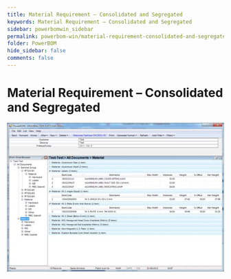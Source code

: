 ```yaml
---
title: Material Requirement – Consolidated and Segregated
keywords: Material Requirement – Consolidated and Segregated
sidebar: powerbomwin_sidebar
permalink: powerbom-win/material-requirement-consolidated-and-segregated.html
folder: PowerBOM
hide_sidebar: false
comments: false
---
```


# Material Requirement – Consolidated and Segregated


![](/images/material-requirement.png)
